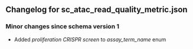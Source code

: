 ## Changelog for sc_atac_read_quality_metric.json

### Minor changes since schema version 1
* Added *proliferation CRISPR screen* to *assay_term_name* enum